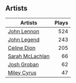 ## Artists
Artists | Plays 
----- | -----: 
[John Lennon](/artists/john-lennon-972) | 524
[John Legend](/artists/john-legend-36643) | 243
[Celine Dion](/artists/celine-dion-39068) | 205
[Sarah McLachlan](/artists/sarah-mclachlan-89556) | 66
[Josh Groban](/artists/josh-groban-58260) | 62
[Miley Cyrus](/artists/miley-cyrus-42281) | 47

